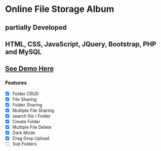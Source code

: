 # Online File Storage Album

## partially Developed

## HTML, CSS, JavaScript, JQuery, Bootstrap, PHP and MySQL

## [See Demo Here](https://callmeabhy.github.io/photo%20album%20-%20Copy/)

### Features

- [x] Folder CRUD
- [x] File Sharing
- [x] Folder Sharing
- [x] Multiple File Sharing
- [x] search file / Folder
- [x] Create Folder
- [x] Multiple File Delete
- [x] Dark Mode
- [x] Drag Drop Upload
- [ ] Sub Folders
